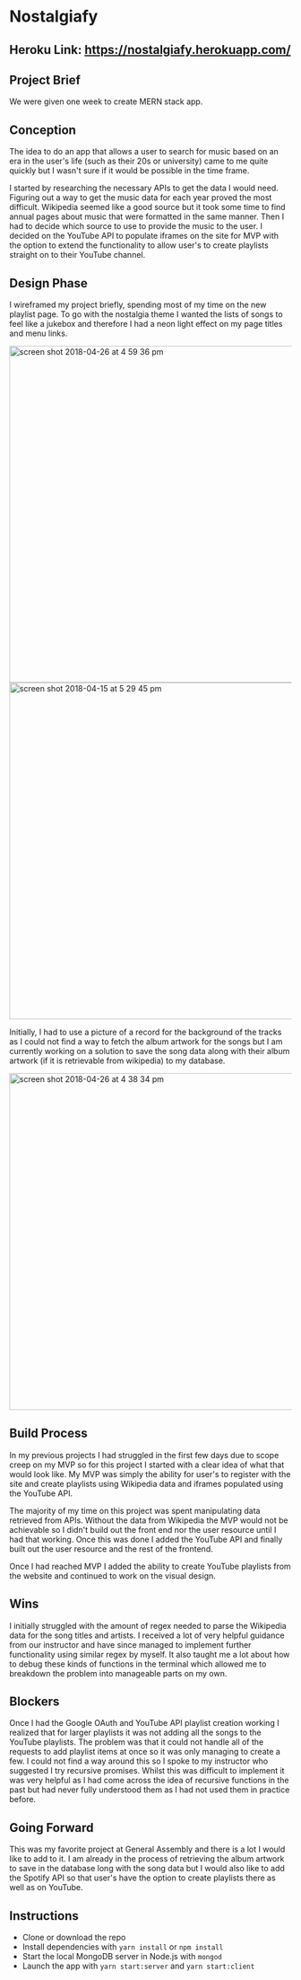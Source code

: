 # Nostalgiafy
Heroku Link: https://nostalgiafy.herokuapp.com/
---
## Project Brief
We were given one week to create MERN stack app.

## Conception
The idea to do an app that allows a user to search for music based on an era in the user's life (such as their 20s or university) came to me quite quickly but I wasn't sure if it would be possible in the time frame.

I started by researching the necessary APIs to get the data I would need. Figuring out a way to get the music data for each year proved the most difficult. Wikipedia seemed like a good source but it took some time to find annual pages about music that were formatted in the same manner. Then I had to decide which source to use to provide the music to the user. I decided on the YouTube API to populate iframes on the site for MVP with the option to extend the functionality to allow user's to create playlists straight on to their YouTube channel.

## Design Phase
I wireframed my project briefly, spending most of my time on the new playlist page. To go with the nostalgia theme I wanted the lists of songs to feel like a jukebox and therefore I had a neon light effect on my page titles and menu links.

<img width="600" alt="screen shot 2018-04-26 at 4 59 36 pm" src="https://user-images.githubusercontent.com/31917459/39317338-3e57913c-4973-11e8-9cbd-0ed7185b4cfc.png">
<img width="600" alt="screen shot 2018-04-15 at 5 29 45 pm" src="https://user-images.githubusercontent.com/31917459/39317341-3fe4c5b0-4973-11e8-8a01-ae6f42ae2cdd.png">

Initially, I had to use a picture of a record for the background of the tracks as I could not find a way to fetch the album artwork for the songs but I am currently working on a solution to save the song data along with their album artwork (if it is retrievable from wikipedia) to my database.

<img width="600" alt="screen shot 2018-04-26 at 4 38 34 pm" src="https://user-images.githubusercontent.com/31917459/39317454-87386818-4973-11e8-878f-d8c598f58c78.png">

## Build Process
In my previous projects I had struggled in the first few days due to scope creep on my MVP so for this project I started with a clear idea of what that would look like. My MVP was simply the ability for user's to register with the site and create playlists using Wikipedia data and iframes populated using the YouTube API.

The majority of my time on this project was spent manipulating data retrieved from APIs. Without the data from Wikipedia the MVP would not be achievable so I didn't build out the front end nor the user resource until I had that working. Once this was done I added the YouTube API and finally built out the user resource and the rest of the frontend.

Once I had reached MVP I added the ability to create YouTube playlists from the website and continued to work on the visual design.


## Wins
I initially struggled with the amount of regex needed to parse the Wikipedia data for the song titles and artists. I received a lot of very helpful guidance from our instructor and have since managed to implement further functionality using similar regex by myself. It also taught me a lot about how to debug these kinds of functions in the terminal which allowed me to breakdown the problem into manageable parts on my own.

## Blockers
Once I had the Google OAuth and YouTube API playlist creation working I realized that for larger playlists it was not adding all the songs to the YouTube playlists. The problem was that it could not handle all of the requests to add playlist items at once so it was only managing to create a few. I could not find a way around this so I spoke to my instructor who suggested I try recursive promises. Whilst this was difficult to implement it was very helpful as I had come across the idea of recursive functions in the past but had never fully understood them as I had not used them in practice before.

## Going Forward
This was my favorite project at General Assembly and there is a lot I would like to add to it. I am already in the process of retrieving the album artwork to save in the database long with the song data but I would also like to add the Spotify API so that user's have the option to create playlists there as well as on YouTube.


## Instructions
- Clone or download the repo
- Install dependencies with `yarn install` or `npm install`
- Start the local MongoDB server in Node.js with `mongod`
- Launch the app with `yarn start:server` and `yarn start:client`
